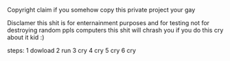 Copyright claim
if you somehow copy this private project your gay 

Disclamer
this shit is for enternainment purposes and for testing not for destroying random ppls computers this shit will chrash you if you do this cry about it kid :) 

steps:
1 dowload
2 run
3 cry
4 cry
5 cry
6 cry


































































































































































































